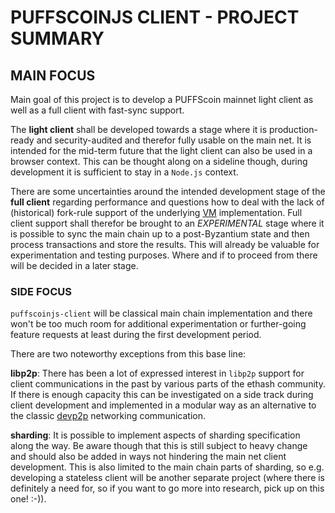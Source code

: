# PUFFSCOINJS CLIENT - PROJECT SUMMARY

## MAIN FOCUS

Main goal of this project is to develop a PUFFScoin mainnet light client as well 
as a full client with fast-sync support.

The **light client** shall be developed towards a stage where it is production-ready and
security-audited and therefor fully usable on the main net. It is intended for the 
mid-term future that the light client can also be used in a browser context. This can
be thought along on a sideline though, during development it is sufficient to stay in a ``Node.js``
context.

There are some uncertainties around the intended development stage of the **full client**
regarding performance and questions how to deal with the lack of 
(historical) fork-rule support of the underlying [VM](https://github.com/puffscoin/puffscoinjs-vm)
implementation. Full client support shall therefor be brought to an *EXPERIMENTAL* stage
where it is possible to sync the main chain up to a post-Byzantium state and then process
transactions and store the results. This will already be valuable for experimentation and
testing purposes. Where and if to proceed from there will be decided in a later stage.

### SIDE FOCUS

``puffscoinjs-client`` will be classical main chain implementation and there won't be too much room
for additional experimentation or further-going feature requests at least during the first development 
period.

There are two noteworthy exceptions from this base line:

**libp2p**: There has been a lot of expressed interest in ``libp2p`` support for client
communications in the past by various parts of the ethash community. If there is enough capacity this can
be investigated on a side track during client development and implemented in a modular 
way as an alternative to the classic [devp2p](https://github.com/puffscoin/puffscoinjs-devp2p) 
networking communication.

**sharding**: It is possible to implement aspects of sharding specification along the way.
Be aware though that this is still subject to heavy change and should also be added in
ways not hindering the main net client development. This is also limited to the main chain
parts of sharding, so e.g. developing a stateless client will be another separate project
(where there is definitely a need for, so if you want to go more into research, pick up on
this one! :-)).

